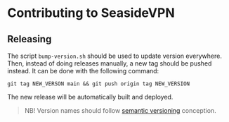 # Contributing to SeasideVPN

## Releasing

The script `bump-version.sh` should be used to update version everywhere.
Then, instead of doing releases manually, a new tag should be pushed instead.
It can be done with the following command:

```shell
git tag NEW_VERSON main && git push origin tag NEW_VERSION
```

The new release will be automatically built and deployed.

> NB! Version names should follow [semantic versioning](https://semver.org/) conception.
